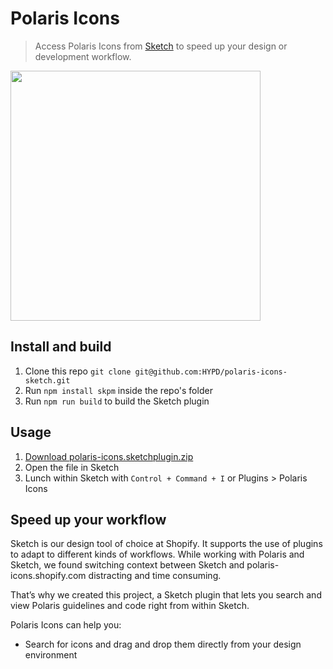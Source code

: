 # Polaris Icons

> Access Polaris Icons from [Sketch](https://sketchapp.com/) to speed up your design or development workflow.

<img src="https://dnl.rs/s/2kk6h2x.png" width="400">

## Install and build
1. Clone this repo `git clone git@github.com:HYPD/polaris-icons-sketch.git`
2. Run `npm install skpm` inside the repo's folder
3. Run `npm run build` to build the Sketch plugin

## Usage
1. [Download polaris-icons.sketchplugin.zip](http://dnl.rs/s/polaris-icons.sketchplugin.zip)
2. Open the file in Sketch
3. Lunch within Sketch with `Control + Command + I` or Plugins > Polaris Icons

## Speed up your workflow

Sketch is our design tool of choice at Shopify. It supports the use of plugins to adapt to different kinds of workflows. While working with Polaris and Sketch, we found switching context between Sketch and polaris-icons.shopify.com distracting and time consuming.

That’s why we created this project, a Sketch plugin that lets you search and view Polaris guidelines and code right from within Sketch.

Polaris Icons can help you:

- Search for icons and drag and drop them directly from your design environment
